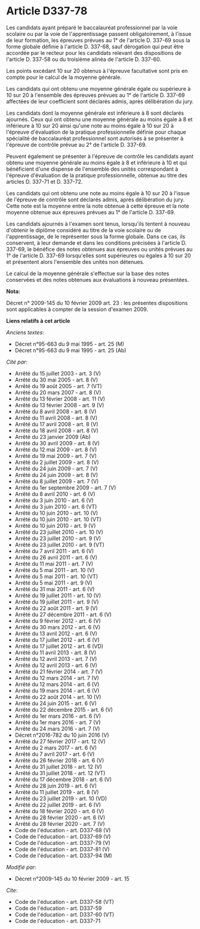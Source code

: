 # Article D337-78

Les candidats ayant préparé le baccalauréat professionnel par la voie scolaire ou par la voie de l'apprentissage passent
obligatoirement, à l'issue de leur formation, les épreuves prévues au 1° de l'article D. 337-69 sous la forme globale définie
à l'article D. 337-68, sauf dérogation qui peut être accordée par le recteur pour les candidats relevant des dispositions de
l'article D. 337-58 ou du troisième alinéa de l'article D. 337-60.

Les points excédant 10 sur 20 obtenus à l'épreuve facultative sont pris en compte pour le calcul de la moyenne générale. 

Les candidats qui ont obtenu une moyenne générale égale ou supérieure à 10 sur 20 à l'ensemble des épreuves prévues au 1° de
l'article D. 337-69 affectées de leur coefficient sont déclarés admis, après délibération du jury. 

Les candidats dont la moyenne générale est inférieure à 8 sont déclarés ajournés. Ceux qui ont obtenu une moyenne générale au
moins égale à 8 et inférieure à 10 sur 20 ainsi qu'une note au moins égale à 10 sur 20 à l'épreuve d'évaluation de la
pratique professionnelle définie pour chaque spécialité de baccalauréat professionnel sont autorisés à se présenter à
l'épreuve de contrôle prévue au 2° de l'article D. 337-69. 

Peuvent également se présenter à l'épreuve de contrôle les candidats ayant obtenu une moyenne générale au moins égale à 8 et
inférieure à 10 et qui bénéficient d'une dispense de l'ensemble des unités correspondant à l'épreuve d'évaluation de la
pratique professionnelle, obtenue au titre des articles D. 337-71 et D. 337-72. 

Les candidats qui ont obtenu une note au moins égale à 10 sur 20 à l'issue de l'épreuve de contrôle sont déclarés admis,
après délibération du jury. Cette note est la moyenne entre la note obtenue à cette épreuve et la note moyenne obtenue aux
épreuves prévues au 1° de l'article D. 337-69. 

Les candidats ajournés à l'examen sont tenus, lorsqu'ils tentent à nouveau d'obtenir le diplôme considéré au titre de la voie
scolaire ou de l'apprentissage, de le représenter sous la forme globale. Dans ce cas, ils conservent, à leur demande et dans
les conditions précisées à l'article D. 337-69, le bénéfice des notes obtenues aux épreuves ou unités prévues au 1° de
l'article D. 337-69 lorsqu'elles sont supérieures ou égales à 10 sur 20 et présentent alors l'ensemble des unités non
détenues. 

Le calcul de la moyenne générale s'effectue sur la base des notes conservées et des notes obtenues aux évaluations à nouveau
présentées.

**Nota:**

Décret n° 2009-145 du 10 février 2009 art. 23 : les présentes dispositions sont applicables à compter de la session d'examen
2009.

**Liens relatifs à cet article**

_Anciens textes_:

  - Décret n°95-663 du 9 mai 1995 - art. 25 (M)
  - Décret n°95-663 du 9 mai 1995 - art. 25 (Ab)

_Cité par_:

  - Arrêté du 15 juillet 2003 - art. 3 (V)
  - Arrêté du 30 mai 2005 - art. 8 (V)
  - Arrêté du 19 août 2005 - art. 7 (VT)
  - Arrêté du 20 mars 2007 - art. 8 (V)
  - Arrêté du 13 février 2008 - art. 11 (V)
  - Arrêté du 13 février 2008 - art. 9 (V)
  - Arrêté du 8 avril 2008 - art. 8 (V)
  - Arrêté du 11 avril 2008 - art. 8 (V)
  - Arrêté du 17 avril 2008 - art. 8 (V)
  - Arrêté du 18 avril 2008 - art. 8 (V)
  - Arrêté du 23 janvier 2009 (Ab)
  - Arrêté du 30 avril 2009 - art. 8 (V)
  - Arrêté du 12 mai 2009 - art. 8 (V)
  - Arrêté du 19 mai 2009 - art. 7 (V)
  - Arrêté du 2 juillet 2009 - art. 8 (V)
  - Arrêté du 24 juin 2009 - art. 7 (V)
  - Arrêté du 24 juin 2009 - art. 8 (V)
  - Arrêté du 8 juillet 2009 - art. 7 (V)
  - Arrêté du 1er septembre 2009 - art. 7 (V)
  - Arrêté du 8 avril 2010 - art. 6 (V)
  - Arrêté du 3 juin 2010 - art. 6 (V)
  - Arrêté du 3 juin 2010 - art. 6 (VT)
  - Arrêté du 10 juin 2010 - art. 10 (V)
  - Arrêté du 10 juin 2010 - art. 10 (VT)
  - Arrêté du 10 juin 2010 - art. 9 (V)
  - Arrêté du 23 juillet 2010 - art. 10 (V)
  - Arrêté du 23 juillet 2010 - art. 9 (V)
  - Arrêté du 23 juillet 2010 - art. 9 (VT)
  - Arrêté du 7 avril 2011 - art. 6 (V)
  - Arrêté du 26 avril 2011 - art. 6 (V)
  - Arrêté du 11 mai 2011 - art. 7 (V)
  - Arrêté du 5 mai 2011 - art. 10 (V)
  - Arrêté du 5 mai 2011 - art. 10 (VT)
  - Arrêté du 5 mai 2011 - art. 9 (V)
  - Arrêté du 31 mai 2011 - art. 6 (V)
  - Arrêté du 19 juillet 2011 - art. 10 (V)
  - Arrêté du 19 juillet 2011 - art. 9 (V)
  - Arrêté du 22 août 2011 - art. 9 (V)
  - Arrêté du 27 décembre 2011 - art. 6 (V)
  - Arrêté du 9 février 2012 - art. 6 (V)
  - Arrêté du 30 mars 2012 - art. 6 (V)
  - Arrêté du 13 avril 2012 - art. 6 (V)
  - Arrêté du 17 juillet 2012 - art. 6 (V)
  - Arrêté du 17 juillet 2012 - art. 6 (VD)
  - Arrêté du 11 avril 2013 - art. 8 (V)
  - Arrêté du 12 avril 2013 - art. 7 (V)
  - Arrêté du 12 avril 2013 - art. 6 (V)
  - Arrêté du 21 février 2014 - art. 7 (V)
  - Arrêté du 12 mars 2014 - art. 7 (V)
  - Arrêté du 12 mars 2014 - art. 6 (V)
  - Arrêté du 19 mars 2014 - art. 6 (V)
  - Arrêté du 22 août 2014 - art. 10 (V)
  - Arrêté du 24 juin 2015 - art. 6 (V)
  - Arrêté du 22 décembre 2015 - art. 6 (V)
  - Arrêté du 1er mars 2016 - art. 6 (V)
  - Arrêté du 1er mars 2016 - art. 7 (V)
  - Arrêté du 24 mars 2016 - art. 7 (V)
  - Décret n°2016-782 du 10 juin 2016 (V)
  - Arrêté du 27 février 2017 - art. 12 (V)
  - Arrêté du 2 mars 2017 - art. 6 (V)
  - Arrêté du 7 avril 2017 - art. 6 (V)
  - Arrêté du 26 février 2018 - art. 6 (V)
  - Arrêté du 31 juillet 2018 - art. 12 (V)
  - Arrêté du 31 juillet 2018 - art. 12 (VT)
  - Arrêté du 17 décembre 2018 - art. 6 (V)
  - Arrêté du 28 juin 2019 - art. 6 (V)
  - Arrêté du 11 juillet 2019 - art. 8 (V)
  - Arrêté du 23 juillet 2019 - art. 10 (VD)
  - Arrêté du 22 juillet 2019 - art. 6 (V)
  - Arrêté du 18 février 2020 - art. 6 (V)
  - Arrêté du 28 février 2020 - art. 6 (V)
  - Arrêté du 28 février 2020 - art. 7 (V)
  - Code de l'éducation - art. D337-68 (V)
  - Code de l'éducation - art. D337-69 (V)
  - Code de l'éducation - art. D337-79 (V)
  - Code de l'éducation - art. D337-81 (V)
  - Code de l'éducation - art. D337-94 (M)

_Modifié par_:

  - Décret n°2009-145 du 10 février 2009 - art. 15

_Cite_:

  - Code de l'éducation - art. D337-58 (VT)
  - Code de l'éducation - art. D337-59
  - Code de l'éducation - art. D337-60 (VT)
  - Code de l'éducation - art. D337-71
